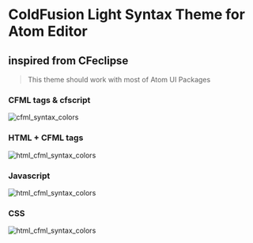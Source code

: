 # ColdFusion Light Syntax Theme for Atom Editor
## inspired from CFeclipse ##

>This theme should work with most of Atom UI Packages

### CFML tags & cfscript ###

![cfml_syntax_colors](https://cloud.githubusercontent.com/assets/22228718/18608724/84fd546e-7cf1-11e6-84bb-a4231f08f0eb.jpg)

### HTML + CFML tags ###

![html_cfml_syntax_colors](https://cloud.githubusercontent.com/assets/22228718/18608725/881abc54-7cf1-11e6-922b-6d7343c7f3c2.jpg)

### Javascript ###

![html_cfml_syntax_colors](https://cloud.githubusercontent.com/assets/22228718/18608727/8abd17b8-7cf1-11e6-98cd-0baabf103882.jpg)

### CSS ###

![html_cfml_syntax_colors](https://cloud.githubusercontent.com/assets/22228718/18609150/2c4be0b0-7cfb-11e6-987c-6c147d0a600d.jpg)
